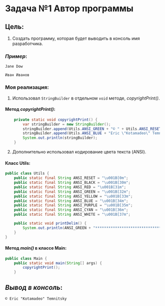 # **Задача №1 Автор программы**

## **Цель**:

1. Создать программу, которая будет выводить в консоль имя разработчика.

### *Пример*:

``` Пример 1
Jane Dow 
```

``` Пример 2 
Иван Иванов
```

### **Моя реализация**:

1. Использовал ```StringBuilder``` в отдельном ```void``` методе, *copyrightPrint()*.

#### Метод *copyrightPrint()*:
``` java
    private static void copyrightPrint() {
        var stringBuilder = new StringBuilder();
        stringBuilder.append(Utils.ANSI_GREEN + "© " + Utils.ANSI_RESET);
        stringBuilder.append(Utils.ANSI_BLUE + "Eric \"Kotamadeo\" Temnitsky" + Utils.ANSI_RESET);
        System.out.println(stringBuilder);
    }
```

2. Дополнительно использовал кодирование цвета текста (ANSI).

#### Класс **Utils**:
``` java
public class Utils {
    public static final String ANSI_RESET = "\u001B[0m";
    public static final String ANSI_BLACK = "\u001B[30m";
    public static final String ANSI_RED = "\u001B[31m";
    public static final String ANSI_GREEN = "\u001B[32m";
    public static final String ANSI_YELLOW = "\u001B[33m";
    public static final String ANSI_BLUE = "\u001B[34m";
    public static final String ANSI_PURPLE = "\u001B[35m";
    public static final String ANSI_CYAN = "\u001B[36m";
    public static final String ANSI_WHITE = "\u001B[37m";

    public static void printDelim() {
        System.out.println(ANSI_GREEN + "*********************************************" + ANSI_RESET);
    }
}
```

#### Метод *main()* в классе **Main**:
``` java
public class Main {
    public static void main(String[] args) {
        copyrightPrint();
    }
```

## *Вывод в консоль*:
``` 
© Eric "Kotamadeo" Temnitsky
```